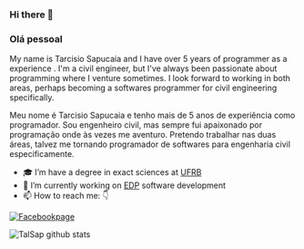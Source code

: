 ### Hi there 👋
### Olá pessoal

My name is Tarcisio Sapucaia and I have over 5 years of programmer as a experience . I'm a civil engineer, but I've always been passionate about programming where I venture sometimes. I look forward to working in both areas, perhaps becoming a softwares programmer for civil engineering specifically.

Meu nome é Tarcisio Sapucaia e tenho mais de 5 anos de experiência como programador. Sou engenheiro civil, mas sempre fui apaixonado por programação onde às vezes me aventuro. Pretendo trabalhar nas duas áreas, talvez me tornando programador de softwares para engenharia civil especificamente.

- 🎓 I’m have a degree in exact sciences at [UFRB](https://ufrb.edu.br/portal/)
- 🌱 I’m currently working on [EDP](https://github.com/talsap/edp) software development 
- 📫 How to reach me: 👇

[![Facebookpage](https://dyn-qrcode.vercel.app/api?url=https://www.facebook.com/tal.sapucaia)](https://www.facebook.com/tal.sapucaia)

![TalSap github stats](https://github-readme-stats.vercel.app/api?username=talsap&show_icons=true&theme=highcontrast)

<!--
**talsap/talsap** is a ✨ _special_ ✨ repository because its `README.md` (this file) appears on your GitHub profile.
